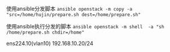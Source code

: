 使用ansible分发脚本
`ansible openstack -m copy -a "src=/home/hujin/prepare.sh dest=/home/prepare.sh"`

使用ansible执行分发的脚本
`ansible openstack -m shell  -a "sh /home/prepare.sh chdir=/home"`


ens224.10(vlan10)
192.168.10.20/24